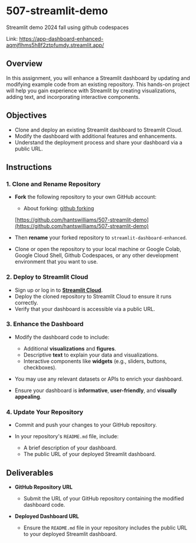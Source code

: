 # 507-streamlit-demo
Streamlit demo 2024 fall using github codespaces 

Link: https://app-dashboard-enhanced-aqmjflhms5h8f2ztpfumdy.streamlit.app/

## Overview

In this assignment, you will enhance a Streamlit dashboard by updating and modifying example code from an existing repository. This hands-on project will help you gain experience with Streamlit by creating visualizations, adding text, and incorporating interactive components.

## Objectives

- Clone and deploy an existing Streamlit dashboard to Streamlit Cloud.
- Modify the dashboard with additional features and enhancements.
- Understand the deployment process and share your dashboard via a public URL.

## Instructions

### 1. Clone and Rename Repository

- **Fork** the following repository to your own GitHub account:
    - About forking: [github forking](https://docs.github.com/en/pull-requests/collaborating-with-pull-requests/working-with-forks/fork-a-repo)

  [https://github.com/hantswilliams/507-streamlit-demo](https://github.com/hantswilliams/507-streamlit-demo)

- Then **rename** your forked repository to `streamlit-dashboard-enhanced`.
- Clone or open the repository to your local machine or Google Colab, Google Cloud Shell, Github Codespaces, or any other development environment that you want to use. 

### 2. Deploy to Streamlit Cloud

- Sign up or log in to **[Streamlit Cloud](https://share.streamlit.io/signup)**.
- Deploy the cloned repository to Streamlit Cloud to ensure it runs correctly.
- Verify that your dashboard is accessible via a public URL.

### 3. Enhance the Dashboard

- Modify the dashboard code to include:

  - Additional **visualizations** and **figures**.
  - Descriptive **text** to explain your data and visualizations.
  - Interactive components like **widgets** (e.g., sliders, buttons, checkboxes).

- You may use any relevant datasets or APIs to enrich your dashboard.
- Ensure your dashboard is **informative**, **user-friendly**, and **visually appealing**.

### 4. Update Your Repository

- Commit and push your changes to your GitHub repository.
- In your repository's `README.md` file, include:

  - A brief description of your dashboard.
  - The public URL of your deployed Streamlit dashboard.

## Deliverables

- **GitHub Repository URL**

  - Submit the URL of your GitHub repository containing the modified dashboard code.

- **Deployed Dashboard URL**

  - Ensure the `README.md` file in your repository includes the public URL to your deployed Streamlit dashboard.

